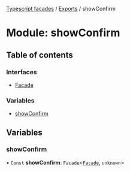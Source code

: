 [Typescript facades](../index.md) / [Exports](../modules.md) / showConfirm

# Module: showConfirm

## Table of contents

### Interfaces

- [Facade](../interfaces/showConfirm.Facade.md)

### Variables

- [showConfirm](showConfirm.md#showconfirm)

## Variables

### showConfirm

• `Const` **showConfirm**: `Facade`<[`Facade`](../interfaces/showConfirm.Facade.md), `unknown`\>
